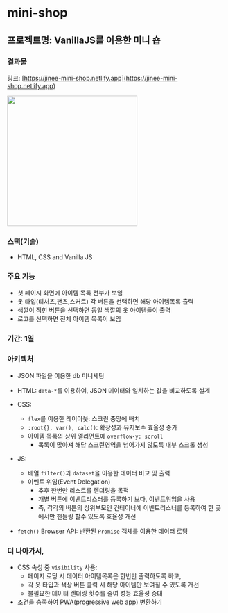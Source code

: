 # mini-shop

## 프로젝트명: VanillaJS를 이용한 미니 숍

### 결과물

링크: [https://jinee-mini-shop.netlify.app](https://jinee-mini-shop.netlify.app)

<img src="https://github.com/clara-shin/mini-shop/assets/27764950/71b758a0-ef16-4ccf-8ffc-9ddfab50b355" width="300" >

### 스택(기술)

-   HTML, CSS and Vanilla JS

### 주요 기능

-   첫 페이지 화면에 아이템 목록 전부가 보임
-   옷 타입(티셔츠,팬츠,스커트) 각 버튼을 선택하면 해당 아이템목록 출력
-   색깔이 적힌 버튼을 선택하면 동일 색깔의 옷 아이템들이 출력
-   로고를 선택하면 전체 아이템 목록이 보임

### 기간: 1일

### 아키텍처

-   JSON 파일을 이용한 db 미니세팅
-   HTML: `data-*`를 이용하여, JSON 데이터와 일치하는 값을 비교하도록 설계
-   CSS:
    -   `flex`를 이용한 레이아웃: 스크린 중앙에 배치
    -   `:root{}, var(), calc()`: 확장성과 유지보수 효율성 증가
    -   아이템 목록의 상위 엘리먼트에 `overflow-y: scroll`
        -   목록이 많아져 해당 스크린영역을 넘어가지 않도록 내부 스크롤 생성
-   JS:

    -   배열 `filter()`과 `dataset`을 이용한 데이터 비교 및 출력
    -   이벤트 위임(Event Delegation)
        -   추후 한번만 리스트를 렌더링을 목적
        -   개별 버튼에 이벤트리스터를 등록하기 보다, 이벤트위임을 사용
        -   즉, 각각의 버튼의 상위부모인 컨테이너에 이벤트리스너를 등록하여 한 곳에서만 핸들링 할수 있도록 효율성 개선

-   `fetch()` Browser API: 반환된 `Promise` 객체를 이용한 데이터 로딩

### 더 나아가서,

-   CSS 속성 중 `visibility` 사용:
    -   페이지 로딩 시 데이터 아이템목록은 한번만 출력하도록 하고,
    -   각 옷 타입과 색상 버튼 클릭 시 해당 아이템만 보여질 수 있도록 개선
    -   불필요한 데이터 렌더링 횟수를 줄여 성능 효율성 증대
-   조건을 충족하여 PWA(progressive web app) 변환하기
